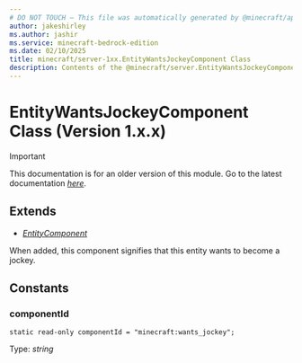 ```yaml
---
# DO NOT TOUCH — This file was automatically generated by @minecraft/api-docs-generator, to report problems file an issue at https://github.com/Mojang/minecraft-scripting-libraries
author: jakeshirley
ms.author: jashir
ms.service: minecraft-bedrock-edition
ms.date: 02/10/2025
title: minecraft/server-1xx.EntityWantsJockeyComponent Class
description: Contents of the @minecraft/server.EntityWantsJockeyComponent class (Version 1.x.x).
---
```

# EntityWantsJockeyComponent Class (Version 1.x.x)

> [!IMPORTANT]
> This documentation is for an older version of this module. Go to the latest documentation [*here*](../../../scriptapi/minecraft/server/EntityWantsJockeyComponent.md).

## Extends
- [*EntityComponent*](EntityComponent.md)

When added, this component signifies that this entity wants to become a jockey.

## Constants

### **componentId**
`static read-only componentId = "minecraft:wants_jockey";`

Type: *string*
